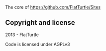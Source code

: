 The core of https://github.com/FlatTurtle/Sites

Copyright and license
---------------------

2013 - FlatTurtle

Code is licensed under AGPLv3
